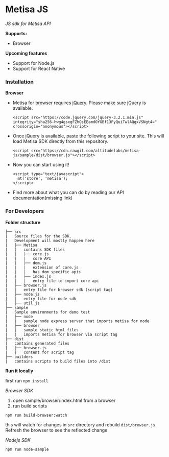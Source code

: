 # Metisa JS

_JS sdk for Metisa API_

**Supports:**
- Browser

**Upcoming features**
- Support for Node.js
- Support for React Native

### Installation

**Browser**
- Metisa for browser requires [jQuery](https://code.jquery.com/). Please make sure jQuery is available.

  ```
  <script src="https://code.jquery.com/jquery-3.2.1.min.js"
  integrity="sha256-hwg4gsxgFZhOsEEamdOYGBf13FyQuiTwlAQgxVSNgt4="
  crossorigin="anonymous"></script>
  ```

- Once jQuery is available, paste the following script to your site. This will load Metisa SDK directly from this repository.

  ```
  <script src="https://cdn.rawgit.com/altitudelabs/metisa-js/sample/dist/browser.js"></script>
  ```

- Now you can start using it!

  ```
  <script type="text/javascript">
    mt('store', 'metisa');
  </script>
  ```

- Find more about what you can do by reading our API documentation(missing link)

### For Developers

**Folder structure**

```
├── src
|   Source files for the SDK.
|   Development will mostly happen here
|   ├── Metisa
|   |   contains SDK files
|   |   ├── core.js
|   |   |   core API
|   |   ├── dom.js
|   |   |   extension of core.js
|   |   |   has dom specific apis
|   |   ├── index.js
|   |   |   entry file to import core api
|   ├── browser.js
|   |   entry file for browser sdk (script tag)
|   ├── node.js
|   |   entry file for node sdk
|   ├── util.js
├── sample
|   Sample environments for demo test
|   ├── node
|   |   sample node express server that imports metisa for node
|   ├── browser
|   |   sample static html files
|   |   imports metisa for browser via script tag
├── dist
|   contains generated files
|   ├── browser.js
|   |   content for script tag
├── builders
|   contains scripts to build files into /dist
```

**Run it locally**

first run `npm install`

*Browser SDK*
1. open sample/browser/index.html from a browser
2. run build scripts
```
npm run build-browser:watch
```
this will watch for changes in `src` directory and rebuild `dist/browser.js`.
Refresh the browser to see the reflected change

*Nodejs SDK*

`npm run node-sample`
